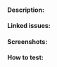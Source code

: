 <!-- Please read https://github.com/Path-Check/covid-safe-paths/wiki/Pull-Request-Best-Practices for recommended best practices before opening your first pull request -->

#### Description:

<!-- Description of what the PR does -->

#### Linked issues:

<!-- Add issues here e.g.: Fixes #1234 -->

#### Screenshots:

<!-- If you're changing visuals, add a screenshot here -->

#### How to test:

<!-- Description of how to validate or test this PR -->
